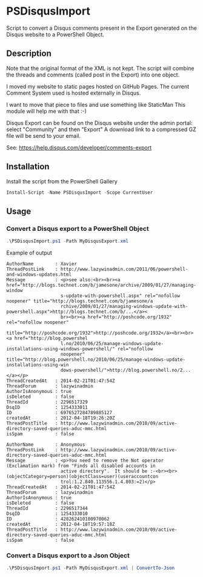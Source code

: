 # PSDisqusImport

Script to convert a Disqus comments present in the Export generated on the Disqus website to a PowerShell Object.

## Description

Note that the original format of the XML is not kept.
The script will combine the threads and comments (called post in the Export) into one object.

I moved my website to static pages hosted on GitHub Pages.
The current Comment System used is hosted externally in Disqus.

I want to move that piece to files and use something like StaticMan
This module will help me with that :-)

Disqus Export can be found on the Disqus website under the admin portal: select "Community" and then "Export"
A download link to a compressed GZ file will be send to your email.

See: https://help.disqus.com/developer/comments-export

## Installation

Install the script from the PowerShell Gallery

```powershell
Install-Script -Name PSDisqusImport -Scope CurrentUser
```

## Usage

### Convert a Disqus export to a PowerShell Object

```powershell
.\PSDisqusImport.ps1 -Path MyDisqusExport.xml
```

Example of output

```
AuthorName        : Xavier
ThreadPostLink    : http://www.lazywinadmin.com/2011/06/powershell-and-windows-updates.html
Message           : <p>see also:<br><br><a href="http://blogs.technet.com/b/jamesone/archive/2009/01/27/managing-window
                    s-update-with-powershell.aspx" rel="nofollow noopener" title="http://blogs.technet.com/b/jamesone/a
                    rchive/2009/01/27/managing-windows-update-with-powershell.aspx">http://blogs.technet.com/b/...</a><
                    br><br><a href="http://poshcode.org/1932" rel="nofollow noopener"
                    title="http://poshcode.org/1932">http://poshcode.org/1932</a><br><br><a href="http://blog.powershel
                    l.no/2010/06/25/manage-windows-update-installations-using-windows-powershell/" rel="nofollow
                    noopener" title="http://blog.powershell.no/2010/06/25/manage-windows-update-installations-using-win
                    dows-powershell/">http://blog.powershell.no/2...</a></p>
ThreadCreatedAt   : 2014-02-21T01:47:54Z
ThreadForum       : lazywinadmin
AuthorIsAnonymous : true
isDeleted         : false
ThreadId          : 2296517329
DsqID             : 1254333011
ID                : 6976527284789885127
createdAt         : 2012-04-18T19:26:20Z
ThreadPostTitle   : http://www.lazywinadmin.com/2010/09/active-directory-saved-queries-aduc-mmc.html
isSpam            : false

AuthorName        : Anonymous
ThreadPostLink    : http://www.lazywinadmin.com/2010/09/active-directory-saved-queries-aduc-mmc.html
Message           : <p>You need to remove the Not operator (Exclamation mark) from "Finds all disabled accounts in
                    active directory".  It should be :-<br><br>(objectCategory=person)(objectClass=user)(useraccountcon
                    trol:1.2.840.113556.1.4.803:=2)</p>
ThreadCreatedAt   : 2014-02-21T01:47:54Z
ThreadForum       : lazywinadmin
AuthorIsAnonymous : true
isDeleted         : false
ThreadId          : 2296517344
DsqID             : 1254333010
ID                : 428262410100970062
createdAt         : 2012-04-18T19:57:18Z
ThreadPostTitle   : http://www.lazywinadmin.com/2010/09/active-directory-saved-queries-aduc-mmc.html
isSpam            : false
```



### Convert a Disqus export to a Json Object

```powershell
.\PSDisqusImport.ps1 -Path MyDisqusExport.xml | ConvertTo-Json
```

